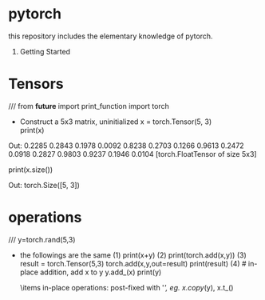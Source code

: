 # pytorch
this repository includes the elementary knowledge of pytorch.

1. Getting Started
# Tensors

///
from __future__ import print_function
import torch

* Construct a 5x3 matrix, uninitialized
x = torch.Tensor(5, 3)  
print(x)

Out:
0.2285  0.2843  0.1978
 0.0092  0.8238  0.2703
 0.1266  0.9613  0.2472
 0.0918  0.2827  0.9803
 0.9237  0.1946  0.0104
[torch.FloatTensor of size 5x3]

print(x.size())

Out:
torch.Size([5, 3]) 

# operations

///
y=torch.rand(5,3)

* the followings are the same
(1) print(x+y)
(2) print(torch.add(x,y))
(3) result = torch.Tensor(5,3)
    torch.add(x,y,out=result)
    print(result)
(4) # in-place addition, add x to y
    y.add_(x)
    print(y)
    
    \items in-place operations: post-fixed with '_', eg. x.copy_(y), x.t_()
    

#
